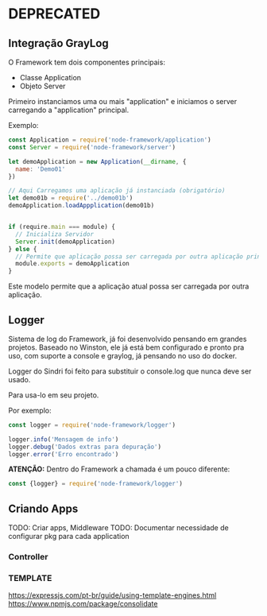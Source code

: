# DEPRECATED


## Integração GrayLog





O Framework tem dois componentes principais:

* Classe Application
* Objeto Server

Primeiro instanciamos uma ou mais "application" e iniciamos o server carregando a "application" principal.

Exemplo:

```javascript
const Application = require('node-framework/application')
const Server = require('node-framework/server')

let demoApplication = new Application(__dirname, {
  name: 'Demo01'
})

// Aqui Carregamos uma aplicação já instanciada (obrigatório)
let demo01b = require('../demo01b')
demoApplication.loadAppplication(demo01b)


if (require.main === module) {
  // Inicializa Servidor
  Server.init(demoApplication)
} else {
  // Permite que aplicação possa ser carregada por outra aplicação principal, comentar se deseja impedir este comportamento
  module.exports = demoApplication
}
```

Este modelo permite que a aplicação atual possa ser carregada por outra aplicação.


## Logger

Sistema de log do Framework, já foi desenvolvido pensando em grandes projetos.
Baseado no Winston, ele já está bem configurado e pronto pra uso, com suporte a console e graylog, já pensando no uso do docker.

Logger do Sindri foi feito para substituir o console.log que nunca deve ser usado.

Para usa-lo em seu projeto.

Por exemplo:

```javascript
const logger = require('node-framework/logger')

logger.info('Mensagem de info')
logger.debug('Dados extras para depuração')
logger.error('Erro encontrado')
```

**ATENÇÃO:** Dentro do Framework a chamada é um pouco diferente:

```javascript
const {logger} = require('node-framework/logger')
```

## Criando Apps

TODO: Criar apps, Middleware
TODO: Documentar necessidade de configurar pkg para cada application

### Controller

### TEMPLATE

https://expressjs.com/pt-br/guide/using-template-engines.html
https://www.npmjs.com/package/consolidate
